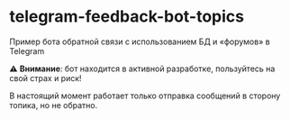 # telegram-feedback-bot-topics
Пример бота обратной связи с использованием БД и «форумов» в Telegram

⚠️ **Внимание**: бот находится в активной разработке, пользуйтесь на свой страх и риск!

В настоящий момент работает только отправка сообщений в сторону топика, но не обратно.